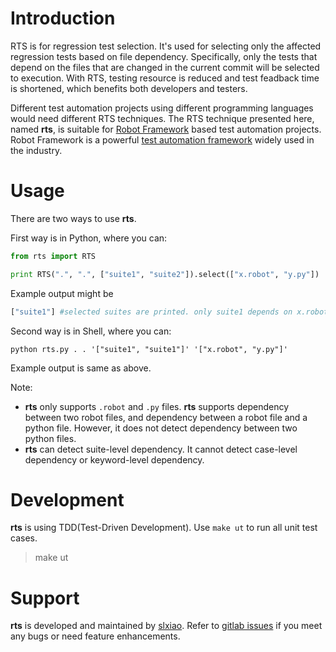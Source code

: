 # Introduction
RTS is for regression test selection. It's used for selecting only the affected regression tests based on file dependency. Specifically, only the tests that depend on the files that are changed in the current commit will be selected to execution. With RTS, testing resource is reduced and test feadback time is shortened, which benefits both developers and testers.

Different test automation projects using different programming languages would need different RTS techniques. The RTS technique presented here, named **rts**, is suitable for [Robot Framework](http://robotframework.org) based test automation projects. Robot Framework is a powerful [test automation framework]() widely used in the industry.

# Usage
There are two ways to use **rts**.

First way is in Python, where you can:
```python
from rts import RTS

print RTS(".", ".", ["suite1", "suite2"]).select(["x.robot", "y.py"])

```
Example output might be
```python
["suite1"] #selected suites are printed. only suite1 depends on x.robot or y.py. suite2 not depend on any of the changes.
```
Second way is in Shell, where you can:
```shell
python rts.py . . '["suite1", "suite1"]' '["x.robot", "y.py"]'

```
Example output is same as above.

Note:
 - **rts** only supports `.robot` and `.py` files. **rts** supports dependency between two robot files, and dependency between a robot file and a python file. However, it does not detect dependency between two python files.
 - **rts** can detect suite-level dependency. It cannot detect case-level dependency or keyword-level dependency.
# Development
**rts** is using TDD(Test-Driven Development). Use `make ut` to run all unit test cases.
> make ut

# Support
**rts** is developed and maintained by [slxiao](https://github.com/slxiao). Refer to [gitlab issues](https://github.com/slxiao/rts/issues) if you meet any bugs or need feature enhancements.
